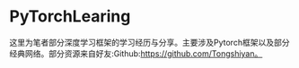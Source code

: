 # PyTorchLearing
这里为笔者部分深度学习框架的学习经历与分享。主要涉及Pytorch框架以及部分经典网络。部分资源来自好友:Github:https://github.com/Tongshiyan。
